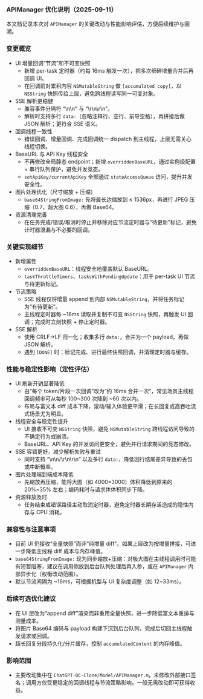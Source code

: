 ### APIManager 优化说明（2025-09-11）

本文档记录本次对 `APIManager` 的关键改动与性能影响评估，方便后续维护与回溯。

### 变更概览
- UI 增量回调“节流”和不可变快照
  - 新增 per-task 定时器（约每 16ms 触发一次），把多次细碎增量合并后再回调 UI。
  - 在回调前对累积内容 `NSMutableString` 做 `[accumulated copy]`，以 `NSString` 快照传给上层，避免跨线程读写同一可变对象。
- SSE 解析更稳健
  - 兼容事件分隔符 “\n\n” 与 “\r\n\r\n”。
  - 解析时支持多行 `data:`（忽略注释行、空行、前导空格），再拼接后做 JSON 解析；更符合 SSE 语义。
- 回调线程一致性
  - 错误回调、增量回调、完成回调统一 dispatch 到主线程，上层无需关心线程切换。
- BaseURL 与 API Key 线程安全
  - 不再修改全局静态 endpoint；新增 `overriddenBaseURL`，通过实例级配置 + 串行队列保护，避免并发竞态。
  - `setApiKey/currentApiKey` 全部通过 `stateAccessQueue` 访问，提升并发安全性。
- 图片处理优化（尺寸缩放 + 压缩）
  - `base64StringFromImage:` 先将最长边缩放到 ≤ 1536px，再进行 JPEG 压缩（0.7，超大图 0.6），再做 Base64。
- 资源清理完善
  - 在任务完成/错误/取消时停止并移除对应节流定时器与“待更新”标记，避免计时器泄漏与不必要的回调。

### 关键实现细节
- 新增属性
  - `overriddenBaseURL`：线程安全地覆盖默认 BaseURL。
  - `taskThrottleTimers`、`tasksWithPendingUpdate`：用于 per-task UI 节流与待更新标记。
- 节流策略
  - SSE 线程仅将增量 append 到内部 `NSMutableString`，并将任务标记为“有待更新”。
  - 主线程定时器每 ~16ms 读取并复制不可变 `NSString` 快照，再触发 UI 回调；完成时立刻快照 + 停止定时器。
- SSE 解析
  - 使用 CRLF→LF 归一化；收集多行 `data:`，合并为一个 payload，再做 JSON 解析。
  - 遇到 `[DONE]` 时：标记完成、进行最终快照回调，并清理定时器与缓存。

### 性能与稳定性影响（定性评估）
- UI 刷新开销显著降低
  - 由“每个 token/片段一次回调”改为“约 16ms 合并一次”，常见场景主线程回调频率可从每秒 100~300 次降到 ~60 次以内。
  - 布局与富文本 diff 成本下降，滚动/输入体验更平滑；在长回复或高吞吐流式场景尤为明显。
- 线程安全与稳定性提升
  - UI 接收不可变 `NSString` 快照，避免 `NSMutableString` 跨线程访问导致的不确定行为或崩溃。
  - BaseURL、API Key 的并发访问更安全，避免并行请求期间的竞态修改。
- SSE 容错更好，减少解析失败与重试
  - 同时支持 “\n\n/\r\n\r\n” 以及多行 `data:`，降低因行结尾差异导致的丢包或中断概率。
- 图片处理端到端成本降低
  - 先缩放再压缩，能将大图（如 4000×3000）体积降低到原来的 20%~35% 左右；编码耗时与请求体体积同步下降。
- 资源释放及时
  - 任务结束或错误路径主动取消定时器，避免定时器长期存活造成的隐性内存与 CPU 消耗。

### 兼容性与注意事项
- 目前 UI 仍接收“全量快照”而非“纯增量 diff”。如果上层改为按增量拼接，可进一步降低主线程 diff 成本与内存峰值。
- `base64StringFromImage:` 现为同步缩放+压缩：对极大图在主线程调用时可能有短暂阻塞，建议在调用侧放到后台队列处理后再入参，或在 `APIManager` 内部异步化（权衡改动范围）。
- 默认节流间隔为 ~16ms，可根据机型与 UI 复杂度调整（如 12~33ms）。

### 后续可选优化建议
- 在 UI 层改为“append diff”渲染而非重用全量快照，进一步降低富文本重排与测量成本。
- 将图片 Base64 编码与 payload 构建下沉到后台队列，完成后切回主线程触发请求或回调。
- 超长回复分段持久化/分片缓存，控制 `accumulatedContent` 的内存峰值。

### 影响范围
- 主要改动集中在 `ChatGPT-OC-Clone/Model/APIManager.m`，未修改外部接口签名；调用方仅受更稳定的回调线程与节流策略影响，一般无需改动即可获得收益。
